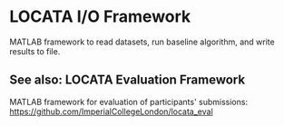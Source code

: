 # LOCATA I/O Framework

MATLAB framework to read datasets, run baseline algorithm, and write results to file.

## See also: LOCATA Evaluation Framework

MATLAB framework for evaluation of participants' submissions:
https://github.com/ImperialCollegeLondon/locata_eval
